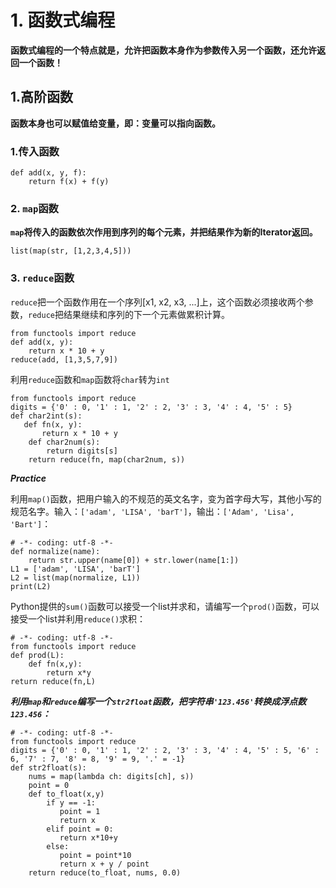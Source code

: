 # 1. 函数式编程

**函数式编程的一个特点就是，允许把函数本身作为参数传入另一个函数，还允许返回一个函数！**

## 1.高阶函数

**函数本身也可以赋值给变量，即：变量可以指向函数。**

### 1.传入函数

```
def add(x, y, f):
    return f(x) + f(y)
```

### 2. `map`函数 

**`map`将传入的函数依次作用到序列的每个元素，并把结果作为新的Iterator返回。**

```
list(map(str, [1,2,3,4,5]))
```

### 3. `reduce`函数

`reduce`把一个函数作用在一个序列[x1, x2, x3, ...]上，这个函数必须接收两个参数，`reduce`把结果继续和序列的下一个元素做累积计算。

```
from functools import reduce
def add(x, y):
    return x * 10 + y
reduce(add, [1,3,5,7,9])
```

利用`reduce`函数和`map`函数将`char`转为`int`

```
from functools import reduce
digits = {'0' : 0, '1' : 1, '2' : 2, '3' : 3, '4' : 4, '5' : 5}
def char2int(s):
   def fn(x, y):
       return x * 10 + y
    def char2num(s):
        return digits[s]
    return reduce(fn, map(char2num, s))
```

***Practice***

利用`map()`函数，把用户输入的不规范的英文名字，变为首字母大写，其他小写的规范名字。输入：`['adam', 'LISA', 'barT']`，输出：`['Adam', 'Lisa', 'Bart']`：

```
# -*- coding: utf-8 -*-
def normalize(name):
    return str.upper(name[0]) + str.lower(name[1:])
L1 = ['adam', 'LISA', 'barT']
L2 = list(map(normalize, L1))
print(L2)
```

Python提供的`sum()`函数可以接受一个list并求和，请编写一个`prod()`函数，可以接受一个list并利用`reduce()`求积：

```
# -*- coding: utf-8 -*-
from functools import reduce
def prod(L):
    def fn(x,y):
        return x*y
return reduce(fn,L) 
```

***利用`map`和`reduce`编写一个`str2float`函数，把字符串`'123.456'`转换成浮点数`123.456`：***

```
# -*- coding: utf-8 -*-
from functools import reduce
digits = {'0' : 0, '1' : 1, '2' : 2, '3' : 3, '4' : 4, '5' : 5, '6' : 6, '7' : 7, '8' = 8, '9' = 9, '.' = -1}
def str2float(s):
    nums = map(lambda ch: digits[ch], s))
    point = 0
    def to_float(x,y)
        if y == -1:
           point = 1
           return x
        elif point = 0:
           return x*10+y
        else:
           point = point*10
           return x + y / point
    return reduce(to_float, nums, 0.0)
```   


